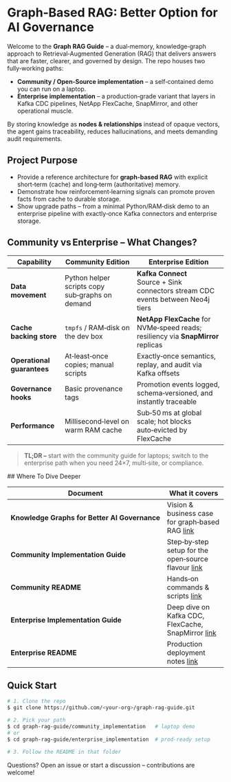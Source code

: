 # Graph‑Based RAG: Better Option for AI Governance

Welcome to the **Graph RAG Guide** – a dual‑memory, knowledge‑graph approach to Retrieval‑Augmented Generation (RAG) that delivers answers that are faster, clearer, and governed by design. The repo houses two fully‑working paths:

* **Community / Open‑Source implementation** – a self‑contained demo you can run on a laptop.
* **Enterprise implementation** – a production‑grade variant that layers in Kafka CDC pipelines, NetApp FlexCache, SnapMirror, and other operational muscle.

By storing knowledge as **nodes & relationships** instead of opaque vectors, the agent gains traceability, reduces hallucinations, and meets demanding audit requirements.

## Project Purpose

* Provide a reference architecture for **graph‑based RAG** with explicit short‑term (cache) and long‑term (authoritative) memory.
* Demonstrate how reinforcement‑learning signals can promote proven facts from cache to durable storage.
* Show upgrade paths – from a minimal Python/RAM‑disk demo to an enterprise pipeline with exactly‑once Kafka connectors and enterprise storage.

## Community vs Enterprise – What Changes?

| Capability                 | Community Edition                                                              | Enterprise Edition                                                                                            |
| -------------------------- | ------------------------------------------------------------------------------ | ------------------------------------------------------------------------------------------------------------- |
| **Data movement**          | Python helper scripts copy sub‑graphs on demand                                | **Kafka Connect** Source + Sink connectors stream CDC events between Neo4j tiers                              |
| **Cache backing store**    | `tmpfs` / RAM‑disk on the dev box                                              | **NetApp FlexCache** for NVMe‑speed reads; resiliency via **SnapMirror** replicas                             |
| **Operational guarantees** | At‑least‑once copies; manual scripts                                           | Exactly‑once semantics, replay, and audit via Kafka offsets                                                   |
| **Governance hooks**       | Basic provenance tags                                                          | Promotion events logged, schema‑versioned, and instantly traceable                                            |
| **Performance**            | Millisecond‑level on warm RAM cache                                            | Sub‑50 ms at global scale; hot blocks auto‑evicted by FlexCache                                               |

> **TL;DR –** start with the community guide for laptops; switch to the enterprise path when you need 24×7, multi‑site, or compliance.

## Where To Dive Deeper

| Document                                      | What it covers                                                                                    |
| --------------------------------------------- | ------------------------------------------------------------------------------------------------- |
| **Knowledge Graphs for Better AI Governance** | Vision & business case for graph‑based RAG [link](./Knowledge_Graphs_for_Better_AI_Governance.md) |
| **Community Implementation Guide**            | Step‑by‑step setup for the open‑source flavour [link](./OSS_Community_Implementation.md)          |
| **Community README**                          | Hands‑on commands & scripts [link](./community_implementation/README.md)                          |
| **Enterprise Implementation Guide**           | Deep dive on Kafka CDC, FlexCache, SnapMirror [link](./Enterprise_Implementation.md)              |
| **Enterprise README**                         | Production deployment notes [link](./enterprise_implementation/README.md)                         |

## Quick Start

```bash
# 1. Clone the repo
$ git clone https://github.com/<your‑org>/graph‑rag‑guide.git

# 2. Pick your path
$ cd graph‑rag‑guide/community_implementation   # laptop demo
# or
$ cd graph‑rag‑guide/enterprise_implementation  # prod‑ready setup

# 3. Follow the README in that folder
```

Questions? Open an issue or start a discussion – contributions are welcome!
